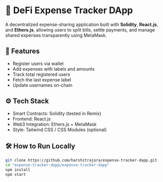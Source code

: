 # 💸 DeFi Expense Tracker DApp

A decentralized expense-sharing application built with **Solidity**, **React.js**, and **Ethers.js**, allowing users to split bills, settle payments, and manage shared expenses transparently using MetaMask.

## 🚀 Features

- Register users via wallet
- Add expenses with labels and amounts
- Track total registered users
- Fetch the last expense label
- Update usernames on-chain

## ⚙️ Tech Stack

- Smart Contracts: Solidity (tested in Remix)
- Frontend: React.js
- Web3 Integration: Ethers.js + MetaMask
- Style: Tailwind CSS / CSS Modules (optional)

## 🛠️ How to Run Locally

```bash
git clone https://github.com/harshitrajora/expense-tracker-dapp.git
cd "expense-tracker-dapp/expense-tracker-dapp"
npm install
npm start
